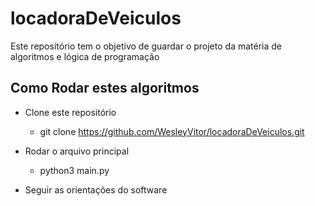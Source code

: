 # locadoraDeVeiculos
Este repositório tem o objetivo de guardar o projeto da matéria de  algoritmos e lógica de programação


## Como Rodar estes algoritmos

* Clone este repositório
  - git clone https://github.com/WesleyVitor/locadoraDeVeiculos.git 

* Rodar o arquivo principal
  - python3 main.py

* Seguir as orientações do software